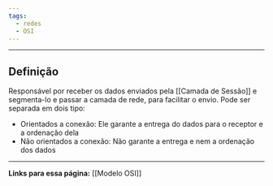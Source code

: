```yaml
---
tags:
  - redes
  - OSI
---
```

---
## Definição

Responsável por receber os dados enviados pela [[Camada de Sessão]] e segmenta-lo e passar a camada de rede, para facilitar o envio. Pode ser separada em dois tipo:
- Orientados a conexão: Ele garante a entrega do dados para o receptor e a ordenação dela
- Não orientados a conexão: Não garante a entrega e nem a ordenação dos dados

---
**Links para essa página:**
[[Modelo OSI]]



